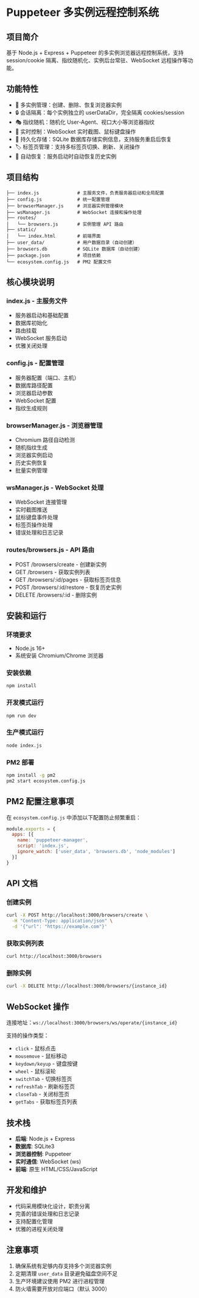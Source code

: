 # Puppeteer 多实例远程控制系统

## 项目简介
基于 Node.js + Express + Puppeteer 的多实例浏览器远程控制系统，支持 session/cookie 隔离、指纹随机化、实例后台常驻、WebSocket 远程操作等功能。

## 功能特性
- 🚀 多实例管理：创建、删除、恢复浏览器实例
- 🔒 会话隔离：每个实例独立的 userDataDir，完全隔离 cookies/session
- 🎭 指纹随机：随机化 User-Agent、视口大小等浏览器指纹
- 📱 实时控制：WebSocket 实时截图、鼠标键盘操作
- 💾 持久化存储：SQLite 数据库存储实例信息，支持服务重启后恢复
- 🏷️ 标签页管理：支持多标签页切换、刷新、关闭操作
- 🎯 自动恢复：服务启动时自动恢复历史实例

## 项目结构
```
├── index.js              # 主服务文件，负责服务器启动和全局配置
├── config.js             # 统一配置管理
├── browserManager.js     # 浏览器实例管理模块
├── wsManager.js          # WebSocket 连接和操作处理
├── routes/
│   └── browsers.js       # 实例管理 API 路由
├── static/
│   └── index.html        # 前端界面
├── user_data/            # 用户数据目录（自动创建）
├── browsers.db           # SQLite 数据库（自动创建）
├── package.json          # 项目依赖
└── ecosystem.config.js   # PM2 配置文件
```

## 核心模块说明

### index.js - 主服务文件
- 服务器启动和基础配置
- 数据库初始化
- 路由挂载
- WebSocket 服务启动
- 优雅关闭处理

### config.js - 配置管理
- 服务器配置（端口、主机）
- 数据库路径配置
- 浏览器启动参数
- WebSocket 配置
- 指纹生成规则

### browserManager.js - 浏览器管理
- Chromium 路径自动检测
- 随机指纹生成
- 浏览器实例启动
- 历史实例恢复
- 批量实例管理

### wsManager.js - WebSocket 处理
- WebSocket 连接管理
- 实时截图推送
- 鼠标键盘事件处理
- 标签页操作处理
- 错误处理和日志记录

### routes/browsers.js - API 路由
- POST /browsers/create - 创建新实例
- GET /browsers - 获取实例列表
- GET /browsers/:id/pages - 获取标签页信息
- POST /browsers/:id/restore - 恢复历史实例
- DELETE /browsers/:id - 删除实例

## 安装和运行

### 环境要求
- Node.js 16+
- 系统安装 Chromium/Chrome 浏览器

### 安装依赖
```bash
npm install
```

### 开发模式运行
```bash
npm run dev
```

### 生产模式运行
```bash
node index.js
```

### PM2 部署
```bash
npm install -g pm2
pm2 start ecosystem.config.js
```

## PM2 配置注意事项
在 `ecosystem.config.js` 中添加以下配置防止频繁重启：
```javascript
module.exports = {
  apps: [{
    name: 'puppeteer-manager',
    script: 'index.js',
    ignore_watch: ['user_data', 'browsers.db', 'node_modules']
  }]
}
```

## API 文档

### 创建实例
```bash
curl -X POST http://localhost:3000/browsers/create \
  -H "Content-Type: application/json" \
  -d '{"url": "https://example.com"}'
```

### 获取实例列表
```bash
curl http://localhost:3000/browsers
```

### 删除实例
```bash
curl -X DELETE http://localhost:3000/browsers/{instance_id}
```

## WebSocket 操作
连接地址：`ws://localhost:3000/browsers/ws/operate/{instance_id}`

支持的操作类型：
- `click` - 鼠标点击
- `mousemove` - 鼠标移动
- `keydown/keyup` - 键盘按键
- `wheel` - 鼠标滚轮
- `switchTab` - 切换标签页
- `refreshTab` - 刷新标签页
- `closeTab` - 关闭标签页
- `getTabs` - 获取标签页列表

## 技术栈
- **后端**: Node.js + Express
- **数据库**: SQLite3
- **浏览器控制**: Puppeteer
- **实时通信**: WebSocket (ws)
- **前端**: 原生 HTML/CSS/JavaScript

## 开发和维护
- 代码采用模块化设计，职责分离
- 完善的错误处理和日志记录
- 支持配置化管理
- 优雅的进程关闭处理

## 注意事项
1. 确保系统有足够内存支持多个浏览器实例
2. 定期清理 `user_data` 目录避免磁盘空间不足
3. 生产环境建议使用 PM2 进行进程管理
4. 防火墙需要开放对应端口（默认 3000）

